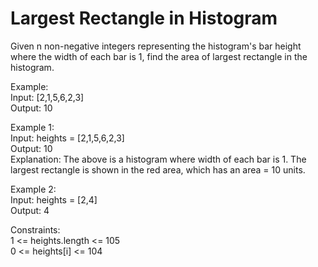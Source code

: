 # Largest Rectangle in Histogram

Given n non-negative integers representing the histogram's bar height where the width of each bar is 1, find the area of largest rectangle in the histogram.

Example:  
Input: [2,1,5,6,2,3]  
Output: 10  
 

Example 1:  
Input: heights = [2,1,5,6,2,3]  
Output: 10  
Explanation: The above is a histogram where width of each bar is 1.
The largest rectangle is shown in the red area, which has an area = 10 units.  

Example 2:  
Input: heights = [2,4]  
Output: 4  
 

Constraints:  
1 <= heights.length <= 105  
0 <= heights[i] <= 104